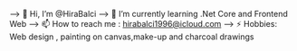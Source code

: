 


--> 👋 Hi, I’m @HiraBalci
--> 🌱 I’m currently learning .Net Core and Frontend Web
--> 📫 How to reach me : hirabalci1996@icloud.com
--> ⚡ Hobbies: Web design , painting on canvas,make-up and charcoal drawings
